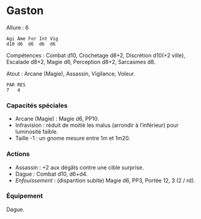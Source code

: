 # Gaston

Allure : 6

	Agi	Âme	For	Int	Vig
	d10	d6	d6	d6	d6

Compétences : Combat d10, Crochetage d8+2, Discrétion d10(+2 ville), Escalade d8+2, Magie d6, Perception d8+2, Sarcasmes d8.

Atout : Arcane (Magie), Assassin, Vigilance, Voleur.

	PAR	RES
	7	4

### Capacités spéciales
- Arcane (Magie) : Magie d6, PP10.
- Infravision : réduit de moitié les malus (arrondir à l’inférieur) pour luminosité faible.
- Taille -1 : un gnome mesure entre 1m et 1m20.

### Actions
- Assassin : +2 aux dégâts contre une cible surprise.
- Dague : Combat d10, d6+d4.
- _Enfouissement_ : (disparition subite) Magie d6, PP3, Portée 12, 3 (2 / rd).

### Équipement
Dague.

